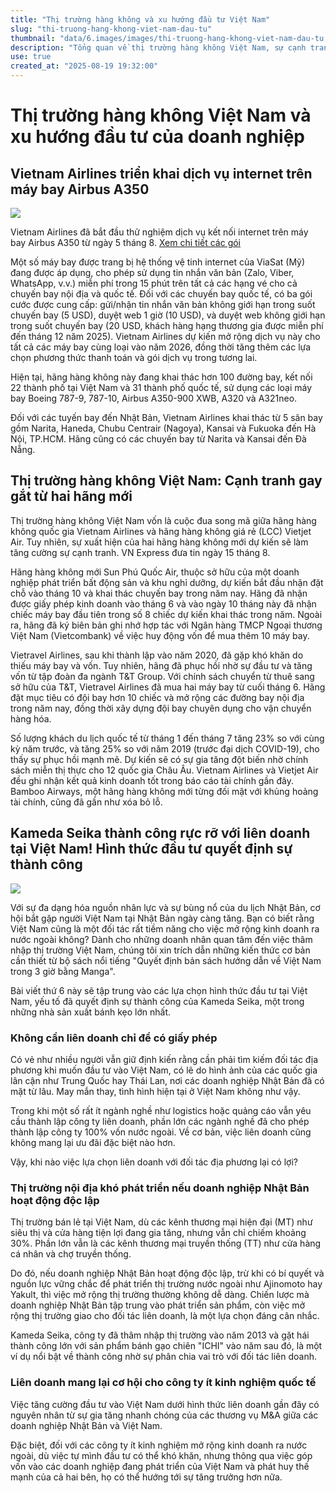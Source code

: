```yaml
---
title: "Thị trường hàng không và xu hướng đầu tư Việt Nam"
slug: "thi-truong-hang-khong-viet-nam-dau-tu"
thumbnail: "data/6.images/images/thi-truong-hang-khong-viet-nam-dau-tu.webp"
description: "Tổng quan về thị trường hàng không Việt Nam, sự cạnh tranh gia tăng và ví dụ về liên doanh thành công của doanh nghiệp Nhật Bản tại đây."
use: true
created_at: "2025-08-19 19:32:00"
---
```


# Thị trường hàng không Việt Nam và xu hướng đầu tư của doanh nghiệp

## Vietnam Airlines triển khai dịch vụ internet trên máy bay Airbus A350

![](/images/20250819-00000011-imptrw-000-1-view.webp)

Vietnam Airlines đã bắt đầu thử nghiệm dịch vụ kết nối internet trên máy bay Airbus A350 từ ngày 5 tháng 8. [Xem chi tiết các gói](https://travel.watch.impress.co.jp/img/trw/docs/2039/895/html/02_o.jpg.html)

Một số máy bay được trang bị hệ thống vệ tinh internet của ViaSat (Mỹ) đang được áp dụng, cho phép sử dụng tin nhắn văn bản (Zalo, Viber, WhatsApp, v.v.) miễn phí trong 15 phút trên tất cả các hạng vé cho cả chuyến bay nội địa và quốc tế. Đối với các chuyến bay quốc tế, có ba gói cước được cung cấp: gửi/nhận tin nhắn văn bản không giới hạn trong suốt chuyến bay (5 USD), duyệt web 1 giờ (10 USD), và duyệt web không giới hạn trong suốt chuyến bay (20 USD, khách hàng hạng thương gia được miễn phí đến tháng 12 năm 2025). Vietnam Airlines dự kiến mở rộng dịch vụ này cho tất cả các máy bay cùng loại vào năm 2026, đồng thời tăng thêm các lựa chọn phương thức thanh toán và gói dịch vụ trong tương lai.

Hiện tại, hãng hàng không này đang khai thác hơn 100 đường bay, kết nối 22 thành phố tại Việt Nam và 31 thành phố quốc tế, sử dụng các loại máy bay Boeing 787-9, 787-10, Airbus A350-900 XWB, A320 và A321neo.

Đối với các tuyến bay đến Nhật Bản, Vietnam Airlines khai thác từ 5 sân bay gồm Narita, Haneda, Chubu Centrair (Nagoya), Kansai và Fukuoka đến Hà Nội, TP.HCM. Hãng cũng có các chuyến bay từ Narita và Kansai đến Đà Nẵng.

## Thị trường hàng không Việt Nam: Cạnh tranh gay gắt từ hai hãng mới

Thị trường hàng không Việt Nam vốn là cuộc đua song mã giữa hãng hàng không quốc gia Vietnam Airlines và hãng hàng không giá rẻ (LCC) Vietjet Air. Tuy nhiên, sự xuất hiện của hai hãng hàng không mới dự kiến sẽ làm tăng cường sự cạnh tranh. VN Express đưa tin ngày 15 tháng 8.

Hãng hàng không mới Sun Phú Quốc Air, thuộc sở hữu của một doanh nghiệp phát triển bất động sản và khu nghỉ dưỡng, dự kiến bắt đầu nhận đặt chỗ vào tháng 10 và khai thác chuyến bay trong năm nay. Hãng đã nhận được giấy phép kinh doanh vào tháng 6 và vào ngày 10 tháng này đã nhận chiếc máy bay đầu tiên trong số 8 chiếc dự kiến khai thác trong năm. Ngoài ra, hãng đã ký biên bản ghi nhớ hợp tác với Ngân hàng TMCP Ngoại thương Việt Nam (Vietcombank) về việc huy động vốn để mua thêm 10 máy bay.

Vietravel Airlines, sau khi thành lập vào năm 2020, đã gặp khó khăn do thiếu máy bay và vốn. Tuy nhiên, hãng đã phục hồi nhờ sự đầu tư và tăng vốn từ tập đoàn đa ngành T&T Group. Với chính sách chuyển từ thuê sang sở hữu của T&T, Vietravel Airlines đã mua hai máy bay từ cuối tháng 6. Hãng đặt mục tiêu có đội bay hơn 10 chiếc và mở rộng các đường bay nội địa trong năm nay, đồng thời xây dựng đội bay chuyên dụng cho vận chuyển hàng hóa.

Số lượng khách du lịch quốc tế từ tháng 1 đến tháng 7 tăng 23% so với cùng kỳ năm trước, và tăng 25% so với năm 2019 (trước đại dịch COVID-19), cho thấy sự phục hồi mạnh mẽ. Dự kiến sẽ có sự gia tăng đột biến nhờ chính sách miễn thị thực cho 12 quốc gia Châu Âu. Vietnam Airlines và Vietjet Air đều ghi nhận kết quả kinh doanh tốt trong báo cáo tài chính gần đây. Bamboo Airways, một hãng hàng không mới từng đối mặt với khủng hoảng tài chính, cũng đã gần như xóa bỏ lỗ.

## Kameda Seika thành công rực rỡ với liên doanh tại Việt Nam! Hình thức đầu tư quyết định sự thành công

![](/images/20250819-00000001-courrier-000-1-view.webp)

Với sự đa dạng hóa nguồn nhân lực và sự bùng nổ của du lịch Nhật Bản, cơ hội bắt gặp người Việt Nam tại Nhật Bản ngày càng tăng. Bạn có biết rằng Việt Nam cũng là một đối tác rất tiềm năng cho việc mở rộng kinh doanh ra nước ngoài không? Dành cho những doanh nhân quan tâm đến việc thâm nhập thị trường Việt Nam, chúng tôi xin trích dẫn những kiến thức cơ bản cần thiết từ bộ sách nổi tiếng "Quyết định bản sách hướng dẫn về Việt Nam trong 3 giờ bằng Manga".

Bài viết thứ 6 này sẽ tập trung vào các lựa chọn hình thức đầu tư tại Việt Nam, yếu tố đã quyết định sự thành công của Kameda Seika, một trong những nhà sản xuất bánh kẹo lớn nhất.

### Không cần liên doanh chỉ để có giấy phép

Có vẻ như nhiều người vẫn giữ định kiến rằng cần phải tìm kiếm đối tác địa phương khi muốn đầu tư vào Việt Nam, có lẽ do hình ảnh của các quốc gia lân cận như Trung Quốc hay Thái Lan, nơi các doanh nghiệp Nhật Bản đã có mặt từ lâu. May mắn thay, tình hình hiện tại ở Việt Nam không như vậy.

Trong khi một số rất ít ngành nghề như logistics hoặc quảng cáo vẫn yêu cầu thành lập công ty liên doanh, phần lớn các ngành nghề đã cho phép thành lập công ty 100% vốn nước ngoài. Về cơ bản, việc liên doanh cũng không mang lại ưu đãi đặc biệt nào hơn.

Vậy, khi nào việc lựa chọn liên doanh với đối tác địa phương lại có lợi?

### Thị trường nội địa khó phát triển nếu doanh nghiệp Nhật Bản hoạt động độc lập

Thị trường bán lẻ tại Việt Nam, dù các kênh thương mại hiện đại (MT) như siêu thị và cửa hàng tiện lợi đang gia tăng, nhưng vẫn chỉ chiếm khoảng 30%. Phần lớn vẫn là các kênh thương mại truyền thống (TT) như cửa hàng cá nhân và chợ truyền thống.

Do đó, nếu doanh nghiệp Nhật Bản hoạt động độc lập, trừ khi có bí quyết và nguồn lực vững chắc để phát triển thị trường nước ngoài như Ajinomoto hay Yakult, thì việc mở rộng thị trường thường không dễ dàng. Chiến lược mà doanh nghiệp Nhật Bản tập trung vào phát triển sản phẩm, còn việc mở rộng thị trường giao cho đối tác liên doanh, là một lựa chọn đáng cân nhắc.

Kameda Seika, công ty đã thâm nhập thị trường vào năm 2013 và gặt hái thành công lớn với sản phẩm bánh gạo chiên "ICHI" vào năm sau đó, là một ví dụ nổi bật về thành công nhờ sự phân chia vai trò với đối tác liên doanh.

### Liên doanh mang lại cơ hội cho công ty ít kinh nghiệm quốc tế

Việc tăng cường đầu tư vào Việt Nam dưới hình thức liên doanh gần đây có nguyên nhân từ sự gia tăng nhanh chóng của các thương vụ M&A giữa các doanh nghiệp Nhật Bản và Việt Nam.

Đặc biệt, đối với các công ty ít kinh nghiệm mở rộng kinh doanh ra nước ngoài, dù việc tự mình đầu tư có thể khó khăn, nhưng thông qua việc góp vốn vào các doanh nghiệp đang phát triển của Việt Nam và phát huy thế mạnh của cả hai bên, họ có thể hướng tới sự tăng trưởng hơn nữa.
